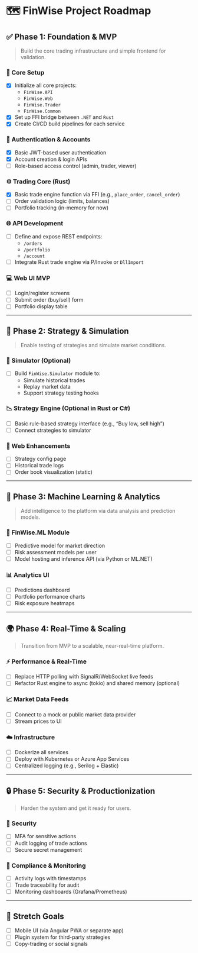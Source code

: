 # 🗺️ FinWise Project Roadmap

## ✅ Phase 1: Foundation & MVP

> Build the core trading infrastructure and simple frontend for validation.

### 🧱 Core Setup
- [x] Initialize all core projects:
  - `FinWise.API`
  - `FinWise.Web`
  - `FinWise.Trader`
  - `FinWise.Common`
- [x] Set up FFI bridge between `.NET` and `Rust`
- [x] Create CI/CD build pipelines for each service

### 🔐 Authentication & Accounts
- [x] Basic JWT-based user authentication  
- [x] Account creation & login APIs  
- [ ] Role-based access control (admin, trader, viewer)

### ⚙️ Trading Core (Rust)
- [x] Basic trade engine function via FFI (e.g., `place_order`, `cancel_order`)  
- [ ] Order validation logic (limits, balances)  
- [ ] Portfolio tracking (in-memory for now)

### 🌐 API Development
- [ ] Define and expose REST endpoints:
  - `/orders`
  - `/portfolio`
  - `/account`
- [ ] Integrate Rust trade engine via P/Invoke or `DllImport`

### 💻 Web UI MVP
- [ ] Login/register screens  
- [ ] Submit order (buy/sell) form  
- [ ] Portfolio display table  

---

## 🚀 Phase 2: Strategy & Simulation

> Enable testing of strategies and simulate market conditions.

### 🧪 Simulator (Optional)
- [ ] Build `FinWise.Simulator` module to:
  - Simulate historical trades
  - Replay market data
  - Support strategy testing hooks

### 📉 Strategy Engine (Optional in Rust or C#)
- [ ] Basic rule-based strategy interface (e.g., “Buy low, sell high”)  
- [ ] Connect strategies to simulator

### 🧰 Web Enhancements
- [ ] Strategy config page  
- [ ] Historical trade logs  
- [ ] Order book visualization (static)  

---

## 🤖 Phase 3: Machine Learning & Analytics

> Add intelligence to the platform via data analysis and prediction models.

### 🧠 FinWise.ML Module
- [ ] Predictive model for market direction  
- [ ] Risk assessment models per user  
- [ ] Model hosting and inference API (via Python or ML.NET)

### 📊 Analytics UI
- [ ] Predictions dashboard  
- [ ] Portfolio performance charts  
- [ ] Risk exposure heatmaps  

---

## 🌍 Phase 4: Real-Time & Scaling

> Transition from MVP to a scalable, near-real-time platform.

### ⚡ Performance & Real-Time
- [ ] Replace HTTP polling with SignalR/WebSocket live feeds  
- [ ] Refactor Rust engine to async (tokio) and shared memory (optional)

### 📈 Market Data Feeds
- [ ] Connect to a mock or public market data provider  
- [ ] Stream prices to UI  

### ☁️ Infrastructure
- [ ] Dockerize all services  
- [ ] Deploy with Kubernetes or Azure App Services  
- [ ] Centralized logging (e.g., Serilog + Elastic)  

---

## 🔒 Phase 5: Security & Productionization

> Harden the system and get it ready for users.

### 🔐 Security
- [ ] MFA for sensitive actions  
- [ ] Audit logging of trade actions  
- [ ] Secure secret management  

### 📜 Compliance & Monitoring
- [ ] Activity logs with timestamps  
- [ ] Trade traceability for audit  
- [ ] Monitoring dashboards (Grafana/Prometheus)  

---

## 🏁 Stretch Goals

- [ ] Mobile UI (via Angular PWA or separate app)  
- [ ] Plugin system for third-party strategies  
- [ ] Copy-trading or social signals  
